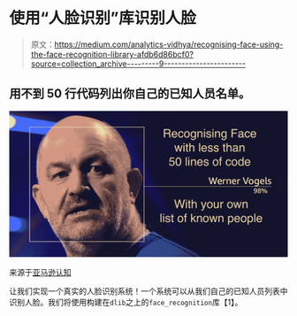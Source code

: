 # 使用“人脸识别”库识别人脸

> 原文：<https://medium.com/analytics-vidhya/recognising-face-using-the-face-recognition-library-afdb6d86bcf0?source=collection_archive---------9----------------------->

## 用不到 50 行代码列出你自己的已知人员名单。

![](img/aa5b31e68e3c9848518a5e00e6e789de.png)

来源于[亚马逊认知](https://d1.awsstatic.com/product-marketing/Rekognition/Image%20for%20celebrity%20recognition_v3.2264009c637a0ee8cf02b75fd82bb30aa34073eb.jpg)

让我们实现一个真实的人脸识别系统！一个系统可以从我们自己的已知人员列表中识别人脸。我们将使用构建在`dlib`之上的`face_recognition`库【1】。